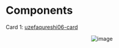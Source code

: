 # Components

Card 1: [uzefaqureshi06-card](https://mosaicra-ui.github.io/mosaicra-ui/Cards/uzefaqureshi06-card)

<div align="center">
  
![image](https://github.com/user-attachments/assets/944c4536-75de-4ba9-be46-f2f9017a5f4c)
</div>
